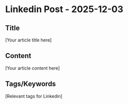 # Linkedin Post - 2025-12-03

## Title
[Your article title here]

## Content
[Your article content here]

## Tags/Keywords
[Relevant tags for Linkedin]
